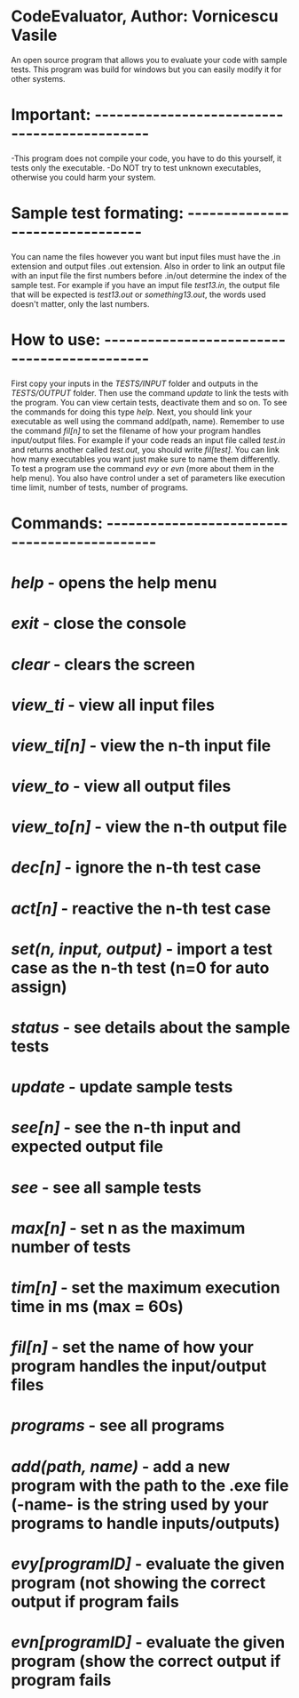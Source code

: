# CodeEvaluator, Author: Vornicescu Vasile
An open source program that allows you to evaluate your code with sample tests.
This program was build for windows but you can easily modify it for other systems.

# Important: ---------------------------------------------
   -This program does not compile your code, you have to do this yourself, it tests only the executable. 
   -Do NOT try to test unknown executables, otherwise you could harm your system.
   
# Sample test formating: --------------------------------
   You can name the files however you want but input files must have the .in extension and output files .out extension. Also in order to link an output file with an input file the first numbers before .in/out determine the index of the sample test. For example if you have an imput file *test13.in*, the output file that will be expected is *test13.out* or *something13.out*, the words used doesn't matter, only the last numbers.
 
# How to use: --------------------------------------------
   First copy your inputs in the *TESTS/INPUT* folder and outputs in the *TESTS/OUTPUT* folder. Then use the command *update* to link the tests with the program. You can view certain tests, deactivate them and so on. To see the commands for doing this type *help*. Next, you should link your executable as well using the command 
add(path, name). Remember to use the command *fil[n]* to set the filename of how your program handles input/output files. For example if your code reads an input file called *test.in* and returns another called *test.out*, you should write *fil[test]*. You can link how many executables you want just make sure to name them differently. To test a program use the command *evy* or *evn* (more about them in the help menu). You also have control under a set of parameters like execution time limit, number of tests, number of programs.

# Commands: ---------------------------------------------
   #   *help*                      - opens the help menu
   #   *exit*                      - close the console
   #   *clear*                     - clears the screen
   #   *view_ti*                   - view all input files
   #   *view_ti[n]*                - view the n-th input file
   #   *view_to*                   - view all output files
   #   *view_to[n]*                - view the n-th output file
   #   *dec[n]*                    - ignore the n-th test case
   #   *act[n]*                    - reactive the n-th test case
   #   *set(n, input, output)*     - import a test case as the n-th test (n=0 for auto assign)
   #   *status*                    - see details about the sample tests
   #   *update*                    - update sample tests
   #   *see[n]*                    - see the n-th input and expected output file
   #   *see*                       - see all sample tests
   #   *max[n]*                    - set n as the maximum number of tests
   #   *tim[n]*                    - set the maximum execution time in ms (max = 60s)
   #   *fil[n]*                    - set the name of how your program handles the input/output files
   #   *programs*                  - see all programs
   #   *add(path, name)*           - add a new program with the path to the .exe file (-name- is the string used by your programs to handle inputs/outputs)
   #   *evy[programID]*            - evaluate the given program (not showing the correct output if program fails
   #   *evn[programID]*            - evaluate the given program (show the correct output if program fails
   
 
